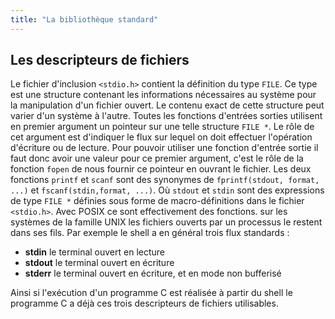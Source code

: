 ```yaml
---
title: "La bibliothèque standard"
---
```


## Les descripteurs de fichiers

Le fichier d'inclusion `<stdio.h>` contient la définition du type `FILE`. Ce
type est une structure contenant les informations nécessaires au système pour la
manipulation d'un fichier ouvert. Le contenu exact de cette structure peut
varier d'un système à l'autre. Toutes les fonctions d'entrées sorties utilisent
en premier argument un pointeur sur une telle structure `FILE *`. Le rôle de cet
argument est d'indiquer le flux sur lequel on doit effectuer l'opération
d'écriture ou de lecture. Pour pouvoir utiliser une fonction d'entrée sortie il
faut donc avoir une valeur pour ce premier argument, c'est le rôle de la
fonction `fopen` de nous fournir ce pointeur en ouvrant le fichier. Les deux
fonctions `printf` et `scanf` sont des synonymes de `fprintf(stdout, format,
...)` et `fscanf(stdin,format, ...)`. Où `stdout` et `stdin` sont des
expressions de type `FILE *` définies sous forme de macro-définitions dans le
fichier `<stdio.h>`. Avec POSIX ce sont effectivement des fonctions. sur les
systèmes de la famille UNIX les fichiers ouverts par un processus le restent
dans ses fils. Par exemple le shell a en général trois flux standards :

+ **stdin** le terminal ouvert en lecture
+ **stdout** le terminal ouvert en écriture
+ **stderr** le terminal ouvert en écriture, et en mode non bufferisé

Ainsi si l'exécution d'un programme C est réalisée à partir du shell le
programme C a déjà ces trois descripteurs de fichiers utilisables.
